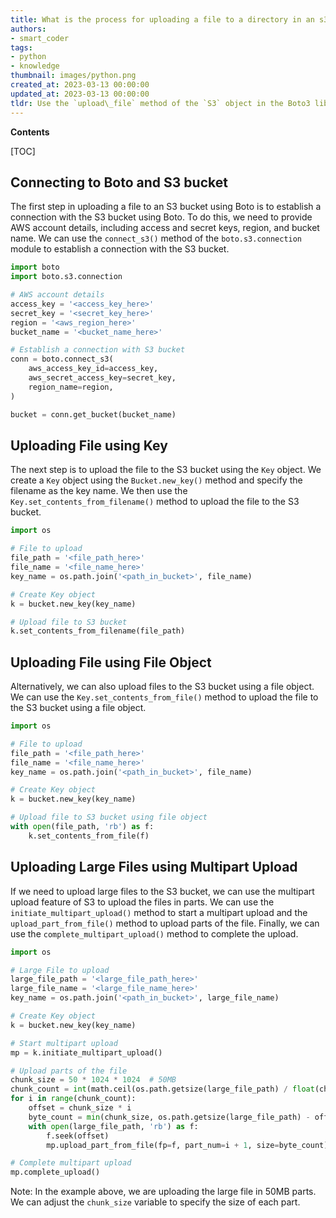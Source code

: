 ```yaml
---
title: What is the process for uploading a file to a directory in an s3 bucket using boto?
authors:
- smart_coder
tags:
- python
- knowledge
thumbnail: images/python.png
created_at: 2023-03-13 00:00:00
updated_at: 2023-03-13 00:00:00
tldr: Use the `upload\_file` method of the `S3` object in the Boto3 library to upload a file to a specific directory in an S3 bucket.
---
```


**Contents**

[TOC]

## Connecting to Boto and S3 bucket

The first step in uploading a file to an S3 bucket using Boto is to establish a connection with the S3 bucket using Boto. To do this, we need to provide AWS account details, including access and secret keys, region, and bucket name. We can use the `connect_s3()` method of the `boto.s3.connection` module to establish a connection with the S3 bucket.

```python
import boto
import boto.s3.connection

# AWS account details
access_key = '<access_key_here>'
secret_key = '<secret_key_here>'
region = '<aws_region_here>'
bucket_name = '<bucket_name_here>'

# Establish a connection with S3 bucket
conn = boto.connect_s3(
    aws_access_key_id=access_key,
    aws_secret_access_key=secret_key,
    region_name=region,
)

bucket = conn.get_bucket(bucket_name)
```

## Uploading File using Key

The next step is to upload the file to the S3 bucket using the `Key` object. We create a `Key` object using the `Bucket.new_key()` method and specify the filename as the key name. We then use the `Key.set_contents_from_filename()` method to upload the file to the S3 bucket.

```python
import os

# File to upload
file_path = '<file_path_here>'
file_name = '<file_name_here>'
key_name = os.path.join('<path_in_bucket>', file_name)

# Create Key object
k = bucket.new_key(key_name)

# Upload file to S3 bucket
k.set_contents_from_filename(file_path)
```

## Uploading File using File Object

Alternatively, we can also upload files to the S3 bucket using a file object. We can use the `Key.set_contents_from_file()` method to upload the file to the S3 bucket using a file object.

```python
import os

# File to upload
file_path = '<file_path_here>'
file_name = '<file_name_here>'
key_name = os.path.join('<path_in_bucket>', file_name)

# Create Key object
k = bucket.new_key(key_name)

# Upload file to S3 bucket using file object
with open(file_path, 'rb') as f:
    k.set_contents_from_file(f)
```

## Uploading Large Files using Multipart Upload

If we need to upload large files to the S3 bucket, we can use the multipart upload feature of S3 to upload the files in parts. We can use the `initiate_multipart_upload()` method to start a multipart upload and the `upload_part_from_file()` method to upload parts of the file. Finally, we can use the `complete_multipart_upload()` method to complete the upload.

```python
import os

# Large File to upload
large_file_path = '<large_file_path_here>'
large_file_name = '<large_file_name_here>'
key_name = os.path.join('<path_in_bucket>', large_file_name)

# Create Key object
k = bucket.new_key(key_name)

# Start multipart upload
mp = k.initiate_multipart_upload()

# Upload parts of the file
chunk_size = 50 * 1024 * 1024  # 50MB
chunk_count = int(math.ceil(os.path.getsize(large_file_path) / float(chunk_size)))
for i in range(chunk_count):
    offset = chunk_size * i
    byte_count = min(chunk_size, os.path.getsize(large_file_path) - offset)
    with open(large_file_path, 'rb') as f:
        f.seek(offset)
        mp.upload_part_from_file(fp=f, part_num=i + 1, size=byte_count)

# Complete multipart upload
mp.complete_upload()
```

Note: In the example above, we are uploading the large file in 50MB parts. We can adjust the `chunk_size` variable to specify the size of each part.
